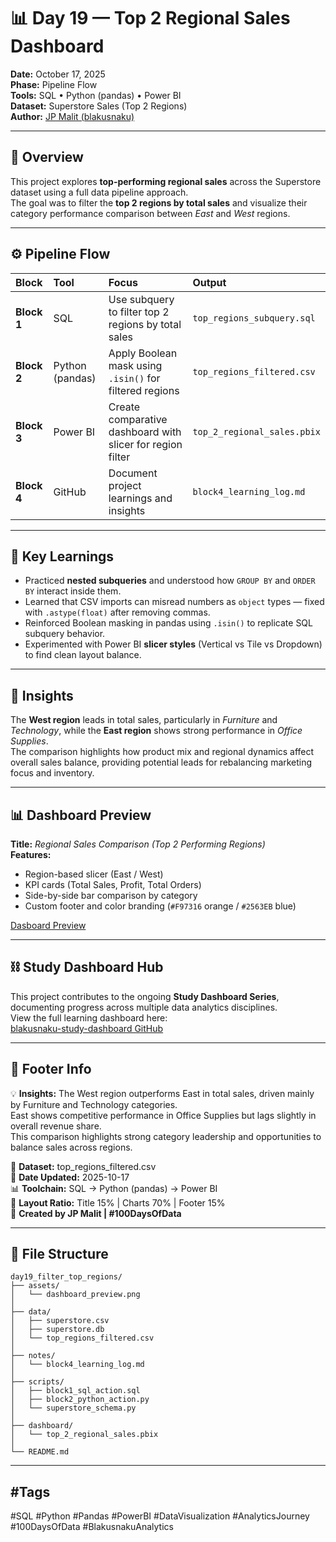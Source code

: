 # 📊 Day 19 — Top 2 Regional Sales Dashboard  

**Date:** October 17, 2025  
**Phase:** Pipeline Flow  
**Tools:** SQL • Python (pandas) • Power BI  
**Dataset:** Superstore Sales (Top 2 Regions)  
**Author:** [JP Malit (blakusnaku)](https://github.com/blakusnaku)  

---

## 🧭 Overview  
This project explores **top-performing regional sales** across the Superstore dataset using a full data pipeline approach.  
The goal was to filter the **top 2 regions by total sales** and visualize their category performance comparison between *East* and *West* regions.  

---

## ⚙️ Pipeline Flow  

| Block | Tool | Focus | Output |
|:------|:-----|:------|:--------|
| **Block 1** | SQL | Use subquery to filter top 2 regions by total sales | `top_regions_subquery.sql` |
| **Block 2** | Python (pandas) | Apply Boolean mask using `.isin()` for filtered regions | `top_regions_filtered.csv` |
| **Block 3** | Power BI | Create comparative dashboard with slicer for region filter | `top_2_regional_sales.pbix` |
| **Block 4** | GitHub | Document project learnings and insights | `block4_learning_log.md` |

---

## 🧩 Key Learnings  
- Practiced **nested subqueries** and understood how `GROUP BY` and `ORDER BY` interact inside them.  
- Learned that CSV imports can misread numbers as `object` types — fixed with `.astype(float)` after removing commas.  
- Reinforced Boolean masking in pandas using `.isin()` to replicate SQL subquery behavior.  
- Experimented with Power BI **slicer styles** (Vertical vs Tile vs Dropdown) to find clean layout balance.   

---

## 🧠 Insights  
The **West region** leads in total sales, particularly in *Furniture* and *Technology*, while the **East region** shows strong performance in *Office Supplies*.  
The comparison highlights how product mix and regional dynamics affect overall sales balance, providing potential leads for rebalancing marketing focus and inventory.  

---

## 📊 Dashboard Preview  
**Title:** *Regional Sales Comparison (Top 2 Performing Regions)*  
**Features:**  
- Region-based slicer (East / West)  
- KPI cards (Total Sales, Profit, Total Orders)  
- Side-by-side bar comparison by category  
- Custom footer and color branding (`#F97316` orange / `#2563EB` blue)  

[Dasboard Preview](assets/dashboard_preview.png)

---

## ⛓️ Study Dashboard Hub
This project contributes to the ongoing **Study Dashboard Series**, documenting progress across multiple data analytics disciplines.  
View the full learning dashboard here:  
[blakusnaku-study-dashboard GitHub](https://github.com/blakusnaku/blakusnaku-study-dashboard)
 
---

## 🧾 Footer Info  

💡 **Insights:** The West region outperforms East in total sales, driven mainly by Furniture and Technology categories.  
East shows competitive performance in Office Supplies but lags slightly in overall revenue share.  
This comparison highlights strong category leadership and opportunities to balance sales across regions.  

📂 **Dataset:** top_regions_filtered.csv  
📅 **Date Updated:** 2025-10-17  
📊 **Toolchain:** SQL → Python (pandas) → Power BI  
🧭 **Layout Ratio:** Title 15% | Charts 70% | Footer 15%  
👤 **Created by JP Malit | #100DaysOfData**

---

## 📁 File Structure  
```
day19_filter_top_regions/
├── assets/
│   └── dashboard_preview.png
│   
├── data/
│   ├── superstore.csv
│   ├── superstore.db
│   └── top_regions_filtered.csv
│   
├── notes/
│   └── block4_learning_log.md
│   
├── scripts/
│   ├── block1_sql_action.sql
│   ├── block2_python_action.py
│   └── superstore_schema.py
│   
├── dashboard/
│   └── top_2_regional_sales.pbix
│   
└── README.md
```

---

## #Tags  
#SQL #Python #Pandas #PowerBI #DataVisualization #AnalyticsJourney #100DaysOfData #BlakusnakuAnalytics
